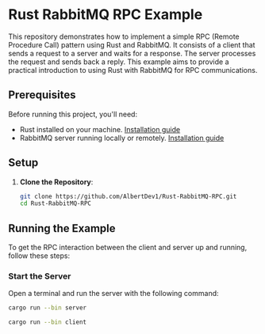 # Rust RabbitMQ RPC Example

This repository demonstrates how to implement a simple RPC (Remote Procedure Call) pattern using Rust and RabbitMQ. It consists of a client that sends a request to a server and waits for a response. The server processes the request and sends back a reply. This example aims to provide a practical introduction to using Rust with RabbitMQ for RPC communications.

## Prerequisites

Before running this project, you'll need:

- Rust installed on your machine. [Installation guide](https://www.rust-lang.org/tools/install)
- RabbitMQ server running locally or remotely. [Installation guide](https://www.rabbitmq.com/download.html)

## Setup

1. **Clone the Repository**:
   ```bash
   git clone https://github.com/AlbertDev1/Rust-RabbitMQ-RPC.git
   cd Rust-RabbitMQ-RPC


## Running the Example

To get the RPC interaction between the client and server up and running, follow these steps:

### Start the Server

Open a terminal and run the server with the following command:

```bash
cargo run --bin server

cargo run --bin client